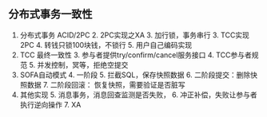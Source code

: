 ## 分布式事务一致性
1. 分布式事务 ACID/2PC
    2. 2PC实现之XA
        3. 加行锁，事务串行
    3. TCC实现2PC 
        4. 转钱只锁100块钱，不锁行
        5. 用户自己编码实现
2. TCC 最终一致性
    3. 参与者提供try/confirm/cancel服务接口
    4. TCC参与者规范
    5. 并发控制，冥等，拒绝空提交
3. SOFA自动模式
    4. 一阶段
    5. 拦截SQL，保存快照数据
    6. 二阶段提交：删除快照数据
    7. 二阶段回滚： 恢复快照，需要验证是否脏写
4. 其他实现
    5. 消息事务，消息回查监测是否失败，
    6. 冲正补偿，失败让参与者执行逆向操作
    7. XA